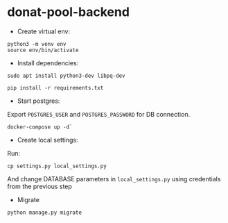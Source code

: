 # donat-pool-backend

- Create virtual env:

```
python3 -m venv env
source env/bin/activate 
```

- Install dependencies:

```
sudo apt install python3-dev libpq-dev

pip install -r requirements.txt
```

- Start postgres:

Export `POSTGRES_USER` and `POSTGRES_PASSWORD` for DB connection.

```
docker-compose up -d`
```

- Create local settings:

Run:

```
cp settings.py local_settings.py
```

And change DATABASE parameters in `local_settings.py` using credentials from the previous step

- Migrate

```
python manage.py migrate
```
